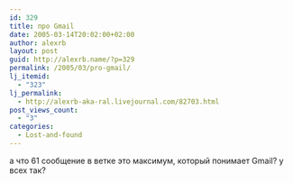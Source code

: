 ```yaml
---
id: 329
title: про Gmail
date: 2005-03-14T20:02:00+02:00
author: alexrb
layout: post
guid: http://alexrb.name/?p=329
permalink: /2005/03/pro-gmail/
lj_itemid:
  - "323"
lj_permalink:
  - http://alexrb-aka-ral.livejournal.com/82703.html
post_views_count:
  - "3"
categories:
  - Lost-and-found
---
```

а что 61 сообщение в ветке это максимум, который понимает Gmail? у всех так?